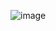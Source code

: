 ![image](https://user-images.githubusercontent.com/29573450/140625865-0d692bd2-7381-4c3f-8c36-e3a7baea996c.png)
